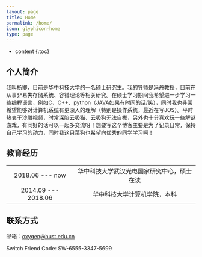 ```yaml
---
layout: page
title: Home
permalink: /home/
icon: glyphicon-home
type: page
---
```


* content
{:toc}

## 个人简介
我叫杨卿，目前是华中科技大学的一名硕士研究生。我的导师是[冯丹教授](http://faculty.hust.edu.cn/dfeng/zh_CN/index.htm)，目前在从事非易失存储系统、容错理论等相关研究。在硕士学习期间我希望进一步学习一些编程语言，例如C、C++、python（JAVA如果有时间的话/笑），同时我也非常希望能够对计算机系统有更深入的理解（特别是操作系统，最近在写JOS）。平时热衷于沙雕视频，时常深陷云吸猫、云吸狗无法自拔，另外也十分喜欢玩一些解谜游戏，有同好的话可以一起多交流呀！想要写这个博客主要是为了记录日常，保持自己学习的动力，同时我这只菜狗也希望向优秀的同学学习啊！

## 教育经历
<table>
    <tr align="center">
        <td >2018.06 --- now</td>  
        <td > 华中科技大学武汉光电国家研究中心，硕士在读</td>	
    </tr>
    <tr align="center">
	    <td>2014.09 --- 2018.06</td>
	    <td>华中科技大学计算机学院，本科</td>
	</tr>
</table>

## 联系方式
邮箱：oxygen@hust.edu.cn

Switch Friend Code: SW-6555-3347-5699
